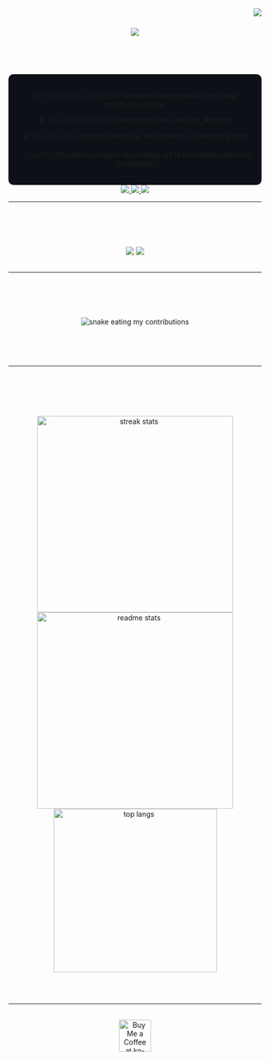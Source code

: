 <img align="right" src="https://visitor-badge.laobi.icu/badge?page_id=dhruvishah122" />

<h1 align="center">
    <img src="https://readme-typing-svg.herokuapp.com/?font=Righteous&size=35&color=FFFFFF&center=true&vCenter=true&width=500&height=70&duration=4000&lines=Hi+There!+%F0%9F%91%8B;+I'm+Dhruvi+Shah!;Welcome+to+my+GitHub+Profile!" />
</h1>

<h3 align="center" style="color: #FFFFFF;">A passionate software developer from India 🇮🇳</h3>

<br/>

<div align="center" style="background-color: #0D1117; padding: 20px; border-radius: 10px;">
 
 ✪ I’m currently working on **dynamic pricing prediction using machine learning**
 
 🌱; I’m currently learning **microservices, DevOps, Angular**

🖬; Ask me about **machine learning, data science, or anything [here](https://github.com/dhruvishah122/dhruvishah122/issues)**

✨ Fun fact: **Dynamic pricing is like a living art of economics and tech combined!**

</div>
 
<div align="center"> 
  <a href="mailto:dhruvishah@example.com">
    <img src="https://img.shields.io/badge/Gmail-333333?style=for-the-badge&logo=gmail&logoColor=red" />
  </a>
  <a href="https://linkedin.com/in/dhruvishah122" target="_blank">
    <img src="https://img.shields.io/badge/LinkedIn-0077B5?style=for-the-badge&logo=linkedin&logoColor=white" target="_blank" />
  </a>
  <a href="https://dhruvishah122.github.io" target="_blank">
     <img src="https://img.shields.io/badge/Portfolio-FF5722?style=for-the-badge&logo=todoist&logoColor=white" target="_blank" />
  </a>
</div>

 <hr/>
 
<h2 align="center" style="color: #FFFFFF;">⚒️ Languages-Frameworks-Tools ⚒️</h2>
<br/>
<div align="center">
    <img src="https://skillicons.dev/icons?i=python,r,javascript,typescript,html,css,java,mysql,git,github,vscode" />
    <img src="https://skillicons.dev/icons?i=nodejs,express,react,angular,mongodb,firebase,docker,aws,flask" /><br>
</div>

<br/>
<hr/>

<div align="center">
  <h2 style="color: #FFFFFF;">🐍 My Contributions 🐍</h2>
  <br>
  <img alt="snake eating my contributions" src="https://raw.githubusercontent.com/dhruvishah122/dhruvishah122/output/github-contribution-grid-snake.svg" />
  
  <br/><br/><br/>
</div>

<hr/>

<h2 align="center" style="color: #FFFFFF;">⚡ Stats ⚡</h2>
<br>
<div align="center">
  <img width=390 src="https://github-readme-streak-stats-salesp07.vercel.app/?user=dhruvishah122&count_private=true&theme=dark&border_radius=10" alt="streak stats"/>
  <img width=390 src="https://github-readme-stats-salesp07.vercel.app/api?username=dhruvishah122&count_private=true&show_icons=true&theme=dark&rank_icon=github&border_radius=10" alt="readme stats" />
  <br/>
  <img width=325 align="center" src="https://github-readme-stats-salesp07.vercel.app/api/top-langs/?username=dhruvishah122&hide=HTML&langs_count=8&layout=compact&theme=dark&border_radius=10&size_weight=0.5&count_weight=0.5&exclude_repo=github-readme-stats" alt="top langs" />
</div>

<br/><br/>

<hr/>

<br/>

<div align="center">
<a href='https://ko-fi.com/V7V4RAK9C' target='_blank'><img height='64' style='border:0px;height:64px;' src='https://storage.ko-fi.com/cdn/kofi1.png?v=3' border='0' alt='Buy Me a Coffee at ko-fi.com' /></a>
</div>

<br/>
